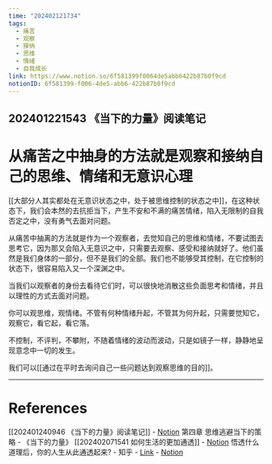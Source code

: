 ```yaml
---
time: "202402121734"
tags:
  - 痛苦
  - 观察
  - 接纳
  - 思维
  - 情绪
  - 自我成长
link: https://www.notion.so/6f581399f0064de5abb6422b87b0f9cd
notionID: 6f581399-f006-4de5-abb6-422b87b0f9cd
---
```

202401221543 《当下的力量》阅读笔记
--- 
# 从痛苦之中抽身的方法就是观察和接纳自己的思维、情绪和无意识心理

[[大部分人其实都处在无意识状态之中，处于被思维控制的状态之中]]，在这种状态下，我们会本然的去抗拒当下，产生不安和不满的痛苦情绪，陷入无限制的自我否定之中，没有勇气去面对问题。

从痛苦中抽离的方法就是作为一个观察者，去觉知自己的思维和情绪，不要试图去思考它，因为那又会陷入无意识之中，只需要去观察、感受和接纳就好了。他们虽然是我们身体的一部分，但不是我们的全部。我们也不能够受其控制，在它控制的状态下，很容易陷入又一个深渊之中。

当我们以观察者的身份去看待它们时，可以很快地消散这些负面思考和情绪，并且以理性的方式去面对问题。

你可以观思维，观情绪。不管有何种情绪升起，不管其为何升起，只需要觉知它，观察它，看它起，看它落。

不控制，不评判，不攀附，不随着情绪的波动而波动，只是如镜子一样，静静地呈现意念中一切的发生。

我们可以[[通过在平时去询问自己一些问题达到观察思维的目的]]。

---
# References

[[202401240946 《当下的力量》阅读笔记]] - [Notion](https://www.notion.so/202401240946-b9b8920e8c0a403b8a4a38139825a7df?pvs=4)
第四章 思维逃避当下的策略 - 《当下的力量》
[[202402071541 如何生活的更加通透]] - [Notion](https://www.notion.so/202402071541-240dcdf5c4fa438283fd0f5dd93be30a?pvs=4)
悟透什么道理后，你的人生从此通透起来? - 知乎 - [Link](https://www.zhihu.com/question/623439566/answer/3286558070) - [Notion](https://www.notion.so/35543ad848bf415f8162457a06b12001?pvs=4)